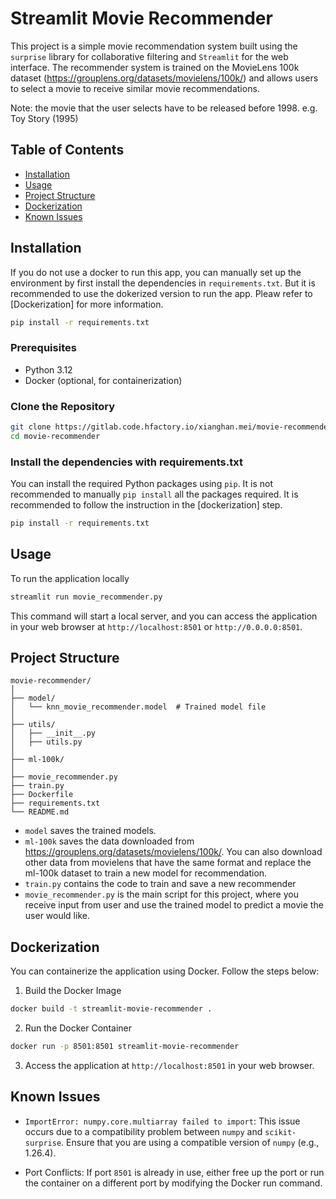 # Streamlit Movie Recommender

This project is a simple movie recommendation system built using the `surprise` library for collaborative filtering and `Streamlit` for the web interface. The recommender system is trained on the MovieLens 100k dataset (https://grouplens.org/datasets/movielens/100k/) and allows users to select a movie to receive similar movie recommendations. 

Note: the movie that the user selects have to be released before 1998. e.g. Toy Story (1995)

## Table of Contents

- [Installation](#installation)
- [Usage](#usage)
- [Project Structure](#project-structure)
- [Dockerization](#dockerization)
- [Known Issues](#known-issues)

## Installation

If you do not use a docker to run this app, you can manually set up the environment by first install the dependencies in `requirements.txt`. But it is recommended to use the dokerized version to run the app. Pleaw refer to [Dockerization] for more information. 
```bash
pip install -r requirements.txt
```

### Prerequisites

- Python 3.12
- Docker (optional, for containerization)

### Clone the Repository

```bash
git clone https://gitlab.code.hfactory.io/xianghan.mei/movie-recommender.git
cd movie-recommender
```

### Install the dependencies with requirements.txt

You can install the required Python packages using `pip`. It is not recommended to manually `pip install` all the packages required. It is recommended to follow the instruction in the [dockerization] step. 
```bash
pip install -r requirements.txt
```

## Usage
To run the application locally
```bash
streamlit run movie_recommender.py
```
This command will start a local server, and you can access the application in your web browser at `http://localhost:8501` or `http://0.0.0.0:8501`.

## Project Structure

```plaintext
movie-recommender/
│
├── model/
│   └── knn_movie_recommender.model  # Trained model file
│
├── utils/
│   ├── __init__.py
│   ├── utils.py                     
│
├── ml-100k/                         
│
├── movie_recommender.py             
├── train.py                         
├── Dockerfile                       
├── requirements.txt                 
└── README.md                        
```
* `model` saves the trained models. 
* `ml-100k` saves the data downloaded from https://grouplens.org/datasets/movielens/100k/. You can also download other data from movielens that have the same format and replace the ml-100k dataset to train a new model for recommendation. 
* `train.py` contains the code to train and save a new recommender
* `movie_recommender.py` is the main script for this project, where you receive input from user and use the trained model to predict a movie the user would like. 

## Dockerization

You can containerize the application using Docker. Follow the steps below:

1. Build the Docker Image
```bash
docker build -t streamlit-movie-recommender .
```
2. Run the Docker Container
```bash
docker run -p 8501:8501 streamlit-movie-recommender
```
3. Access the application at `http://localhost:8501` in your web browser.


## Known Issues
* `ImportError: numpy.core.multiarray failed to import`: This issue occurs due to a compatibility problem between `numpy` and `scikit-surprise`. Ensure that you are using a compatible version of `numpy` (e.g., 1.26.4).

* Port Conflicts: If port `8501` is already in use, either free up the port or run the container on a different port by modifying the Docker run command.

